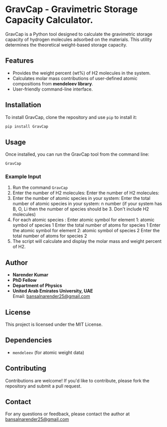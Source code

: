 # GravCap - Gravimetric Storage Capacity Calculator.

GravCap is a Python tool designed to calculate the gravimetric storage capacity of hydrogen molecules adsorbed on the materials. This utility determines the theoretical weight-based storage capacity.

## Features
- Provides the weight percent (wt%) of H2 molecules in the system.
- Calculates molar mass contributions of user-defined atomic compositions from **mendeleev library**.
- User-friendly command-line interface.

## Installation
To install GravCap, clone the repository and use `pip` to install it:
```bash
pip install GravCap
```

## Usage
Once installed, you can run the GravCap tool from the command line:

```bash
GravCap
```

### Example Input 
1. Run the command `GravCap`
2. Enter the number of H2 molecules:
   Enter the number of H2 molecules: 
3. Enter the number of atomic species in your system:
   Enter the total number of  atomic species in your system: n number (if your system has B, O, Li then the number of species should be 3. Don't include H2 molecules)
4. For each atomic species :
   Enter atomic symbol for element 1: atomic symbol of species 1
   Enter the total number of atoms for species 1
   Enter the atomic symbol for element 2: atomic symbol of species 2
   Enter the total number of atoms for species 2
5. The script will calculate and display the molar mass and weight percent of H2.

## Author
- **Narender Kumar**
- **PhD Fellow**
- **Department of Physics**
- **United Arab Emirates University, UAE**  
  Email: bansalnarender25@gmail.com

## License
This project is licensed under the MIT License.

## Dependencies
- `mendeleev` (for atomic weight data)

## Contributing
Contributions are welcome! If you'd like to contribute, please fork the repository and submit a pull request.

## Contact
For any questions or feedback, please contact the author at bansalnarender25@gmail.com
